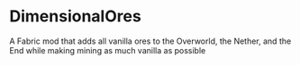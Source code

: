 # DimensionalOres
A Fabric mod that adds all vanilla ores to the Overworld, the Nether, and the End while making mining as much vanilla as possible
